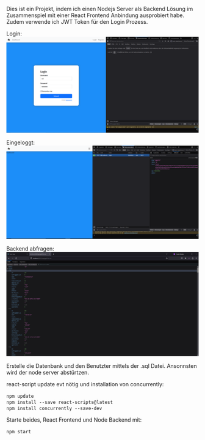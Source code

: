 
Dies ist ein Projekt, indem ich einen Nodejs Server als Backend Lösung im Zusammenspiel mit einer React Frontend Anbindung ausprobiert habe. Zudem verwende ich JWT Token für den Login Prozess.

Login:
![Alt text](/img/login.png)

Eingeloggt:
![Alt text](/img/loggedin.png)

Backend abfragen:
![Alt text](/img/platinen.png)


Erstelle die Datenbank und den Benutzter mittels der .sql Datei.
Ansonnsten wird der node server abstürtzen.

react-script update evt nötig und installation von concurrently:
```  
npm update
npm install --save react-scripts@latest
npm install concurrently --save-dev
```

Starte beides, React Frontend und Node Backend mit:
```  
npm start
```




